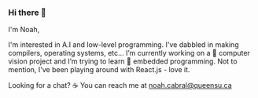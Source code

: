 ### Hi there 👋

I'm Noah,

I'm interested in A.I and low-level programming. I've dabbled in making compilers, operating systems, etc...
I’m currently working on a  👀 computer vision project and I’m trying to learn 🔌 embedded programming. Not to mention, I've been playing around with React.js - love it. 

Looking for a chat? ☕ You can reach me at <noah.cabral@queensu.ca>

